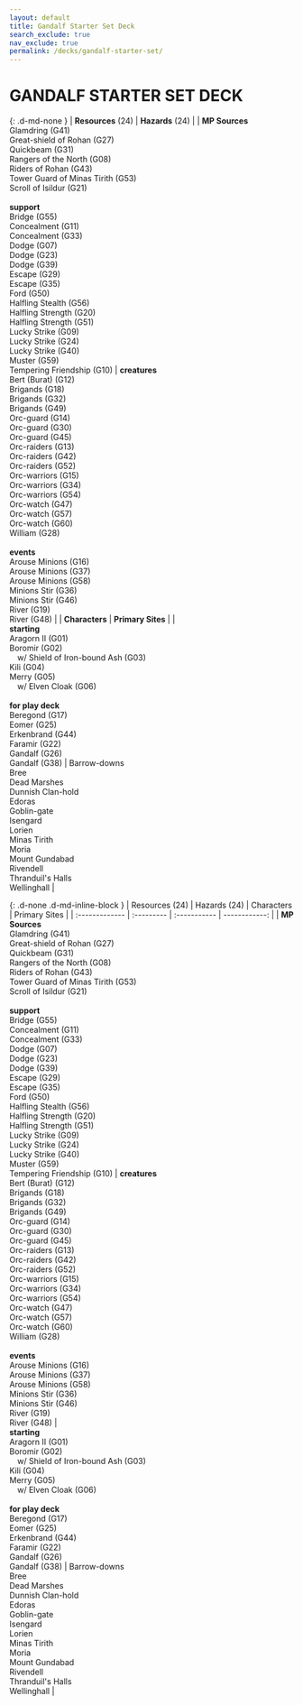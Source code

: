 ```yaml
---
layout: default
title: Gandalf Starter Set Deck
search_exclude: true
nav_exclude: true
permalink: /decks/gandalf-starter-set/
---
```


# GANDALF STARTER SET DECK

{: .d-md-none } 
| **Resources** (24) | **Hazards** (24) |
| **MP Sources**<br>Glamdring (G41)<br>Great-shield of Rohan (G27)<br>Quickbeam (G31)<br>Rangers of the North (G08)<br>Riders of Rohan (G43)<br>Tower Guard of Minas Tirith (G53)<br>Scroll of Isildur (G21)<br><br>**support**<br>Bridge (G55)<br>Concealment (G11)<br>Concealment (G33)<br>Dodge (G07)<br>Dodge (G23)<br>Dodge (G39)<br>Escape (G29)<br>Escape (G35)<br>Ford (G50)<br>Halfling Stealth (G56)<br>Halfling Strength (G20)<br>Halfling Strength (G51)<br>Lucky Strike (G09)<br>Lucky Strike (G24)<br>Lucky Strike (G40)<br>Muster (G59)<br>Tempering Friendship (G10) | **creatures**<br>Bert (Burat) (G12)<br>Brigands (G18)<br>Brigands (G32)<br>Brigands (G49)<br>Orc-guard (G14)<br>Orc-guard (G30)<br>Orc-guard (G45)<br>Orc-raiders (G13)<br>Orc-raiders (G42)<br>Orc-raiders (G52)<br>Orc-warriors (G15)<br>Orc-warriors (G34)<br>Orc-warriors (G54)<br>Orc-watch (G47)<br>Orc-watch (G57)<br>Orc-watch (G60)<br>William (G28)<br><br>**events**<br>Arouse Minions (G16)<br>Arouse Minions (G37)<br>Arouse Minions (G58)<br>Minions Stir (G36)<br>Minions Stir (G46) <br>River (G19)<br>River (G48) |
| **Characters** | **Primary Sites** |
| <br>**starting**<br>Aragorn II (G01)<br>Boromir (G02)<br>&emsp;w/ Shield of Iron-bound Ash (G03)<br>Kili (G04)<br>Merry (G05)<br>&emsp;w/ Elven Cloak (G06)<br><br>**for play deck**<br>Beregond (G17)<br>Eomer (G25)<br>Erkenbrand (G44)<br>Faramir (G22)<br>Gandalf (G26)<br>Gandalf (G38) | Barrow-downs<br>Bree<br>Dead Marshes<br>Dunnish Clan-hold<br>Edoras<br>Goblin-gate<br>Isengard<br>Lorien<br>Minas Tirith<br>Moria<br>Mount Gundabad<br>Rivendell<br>Thranduil's Halls<br>Wellinghall |

{: .d-none .d-md-inline-block } 
| Resources (24) | Hazards (24) | Characters | Primary Sites |
| :------------- | :--------- | :----------- | ------------: |
| **MP Sources**<br>Glamdring (G41)<br>Great-shield of Rohan (G27)<br>Quickbeam (G31)<br>Rangers of the North (G08)<br>Riders of Rohan (G43)<br>Tower Guard of Minas Tirith (G53)<br>Scroll of Isildur (G21)<br><br>**support**<br>Bridge (G55)<br>Concealment (G11)<br>Concealment (G33)<br>Dodge (G07)<br>Dodge (G23)<br>Dodge (G39)<br>Escape (G29)<br>Escape (G35)<br>Ford (G50)<br>Halfling Stealth (G56)<br>Halfling Strength (G20)<br>Halfling Strength (G51)<br>Lucky Strike (G09)<br>Lucky Strike (G24)<br>Lucky Strike (G40)<br>Muster (G59)<br>Tempering Friendship (G10) | **creatures**<br>Bert (Burat) (G12)<br>Brigands (G18)<br>Brigands (G32)<br>Brigands (G49)<br>Orc-guard (G14)<br>Orc-guard (G30)<br>Orc-guard (G45)<br>Orc-raiders (G13)<br>Orc-raiders (G42)<br>Orc-raiders (G52)<br>Orc-warriors (G15)<br>Orc-warriors (G34)<br>Orc-warriors (G54)<br>Orc-watch (G47)<br>Orc-watch (G57)<br>Orc-watch (G60)<br>William (G28)<br><br>**events**<br>Arouse Minions (G16)<br>Arouse Minions (G37)<br>Arouse Minions (G58)<br>Minions Stir (G36)<br>Minions Stir (G46) <br>River (G19)<br>River (G48) | <br>**starting**<br>Aragorn II (G01)<br>Boromir (G02)<br>&emsp;w/ Shield of Iron-bound Ash (G03)<br>Kili (G04)<br>Merry (G05)<br>&emsp;w/ Elven Cloak (G06)<br><br>**for play deck**<br>Beregond (G17)<br>Eomer (G25)<br>Erkenbrand (G44)<br>Faramir (G22)<br>Gandalf (G26)<br>Gandalf (G38) | Barrow-downs<br>Bree<br>Dead Marshes<br>Dunnish Clan-hold<br>Edoras<br>Goblin-gate<br>Isengard<br>Lorien<br>Minas Tirith<br>Moria<br>Mount Gundabad<br>Rivendell<br>Thranduil's Halls<br>Wellinghall |
